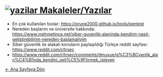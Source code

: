 # [<img src="https://i.ibb.co/wLs9FDF/yazilar.png" alt="yazilar" border="0"> Makaleler/Yazılar]()

- En çok kullanılan toolar: https://prune2000.github.io/tools/pentest  
- Nereden başlarım ve üniversite hakkında: https://www.mehmetince.net/siber-guvenlik-alaninda-kendimi-nasil-gelistirebilirim-nereden-baslamaliyim  
- Siber güvenlik ile alakalı konuların paylaşıldığı Türkçe reddit sayfası: https://www.reddit.com/r/trsec  
- https://www.reddit.com/r/trsec/comments/dmuxue/g%C3%BCvenlik_alan%C4%B1nda_kendini_geli%C5%9Ftirmek_isteyen  

[← Ana Sayfaya Dön](https://github.com/LuNiZz/siber-guvenlik-sss)